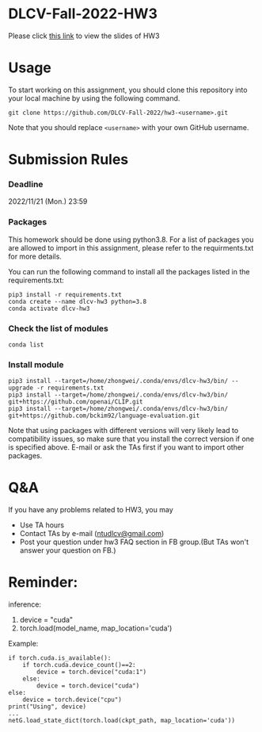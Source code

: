 # DLCV-Fall-2022-HW3

Please click [this link](https://docs.google.com/presentation/d/1tza5rtruvOkoComWRS79Yb7IgM_R0pGLyrI4m8Jk5Xg/edit#slide=id.g10278b72a69_0_448) to view the slides of HW3

# Usage

To start working on this assignment, you should clone this repository into your local machine by using the following command.
    
    git clone https://github.com/DLCV-Fall-2022/hw3-<username>.git


Note that you should replace `<username>` with your own GitHub username.

# Submission Rules
### Deadline
2022/11/21 (Mon.) 23:59

### Packages
This homework should be done using python3.8. For a list of packages you are allowed to import in this assignment, please refer to the requirments.txt for more details.

You can run the following command to install all the packages listed in the requirements.txt:

    pip3 install -r requirements.txt
    conda create --name dlcv-hw3 python=3.8
    conda activate dlcv-hw3
    
### Check the list of modules

    conda list

### Install module

    pip3 install --target=/home/zhongwei/.conda/envs/dlcv-hw3/bin/ --upgrade -r requirements.txt
    pip3 install --target=/home/zhongwei/.conda/envs/dlcv-hw3/bin/ git+https://github.com/openai/CLIP.git
    pip3 install --target=/home/zhongwei/.conda/envs/dlcv-hw3/bin/ git+https://github.com/bckim92/language-evaluation.git

Note that using packages with different versions will very likely lead to compatibility issues, so make sure that you install the correct version if one is specified above. E-mail or ask the TAs first if you want to import other packages.

# Q&A
If you have any problems related to HW3, you may
- Use TA hours
- Contact TAs by e-mail ([ntudlcv@gmail.com](mailto:ntudlcv@gmail.com))
- Post your question under hw3 FAQ section in FB group.(But TAs won't answer your question on FB.)

# Reminder:
inference: 

1. device = "cuda"
2. torch.load(model_name, map_location='cuda')

Example:

    if torch.cuda.is_available():
        if torch.cuda.device_count()==2:
            device = torch.device("cuda:1")
        else:
            device = torch.device("cuda")
    else:
        device = torch.device("cpu")
    print("Using", device)
    ...
    netG.load_state_dict(torch.load(ckpt_path, map_location='cuda'))

